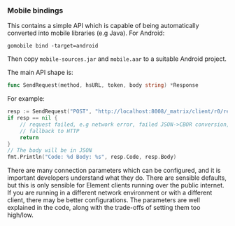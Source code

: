 ### Mobile bindings

This contains a simple API which is capable of being automatically converted into mobile libraries (e.g Java).
For Android:
```
gomobile bind -target=android
```
Then copy `mobile-sources.jar` and `mobile.aar` to a suitable Android project.

The main API shape is:
```go
func SendRequest(method, hsURL, token, body string) *Response
```
For example:
```go
resp := SendRequest("POST", "http://localhost:8008/_matrix/client/r0/register?query=param", "abc123", `{"foo":"bar"}`)
if resp == nil {
    // request failed, e.g network error, failed JSON->CBOR conversion, failed HTTP->CoAP conversion
    // fallback to HTTP
    return
}
// The body will be in JSON
fmt.Println("Code: %d Body: %s", resp.Code, resp.Body)
```

There are many connection parameters which can be configured, and it is important developers understand what
they do. There are sensible defaults, but this is only sensible for Element clients running over the public
internet. If you are running in a different network environment or with a different client, there may be
better configurations. The parameters are well explained in the code, along with the trade-offs of setting
them too high/low.